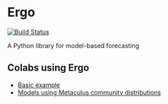 # Ergo

[![Build Status](https://travis-ci.org/oughtinc/ergo.svg?branch=master)](https://travis-ci.org/oughtinc/ergo)

A Python library for model-based forecasting

## Colabs using Ergo

- [Basic example](https://colab.research.google.com/github/oughtinc/ergo/blob/master/notebooks/basic.ipynb)
- [Models using Metaculus community distributions](https://colab.research.google.com/github/oughtinc/ergo/blob/community-prediction/notebooks/community_distributions.ipynb)
